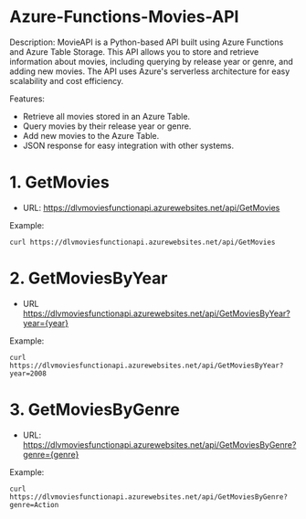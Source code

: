 # Azure-Functions-Movies-API

Description:
MovieAPI is a Python-based API built using Azure Functions and Azure Table Storage. This API allows you to store and retrieve information about movies, including querying by release year or genre, and adding new movies. The API uses Azure's serverless architecture for easy scalability and cost efficiency.

Features: 
- Retrieve all movies stored in an Azure Table.
- Query movies by their release year or genre.
- Add new movies to the Azure Table.
- JSON response for easy integration with other systems.

# 1. GetMovies
- URL: https://dlvmoviesfunctionapi.azurewebsites.net/api/GetMovies

Example: 
```
curl https://dlvmoviesfunctionapi.azurewebsites.net/api/GetMovies
```
# 2. GetMoviesByYear
- URL https://dlvmoviesfunctionapi.azurewebsites.net/api/GetMoviesByYear?year={year}

Example:
```
curl https://dlvmoviesfunctionapi.azurewebsites.net/api/GetMoviesByYear?year=2008
```
# 3. GetMoviesByGenre
- URL: https://dlvmoviesfunctionapi.azurewebsites.net/api/GetMoviesByGenre?genre={genre}

Example:
```
curl https://dlvmoviesfunctionapi.azurewebsites.net/api/GetMoviesByGenre?genre=Action
```
